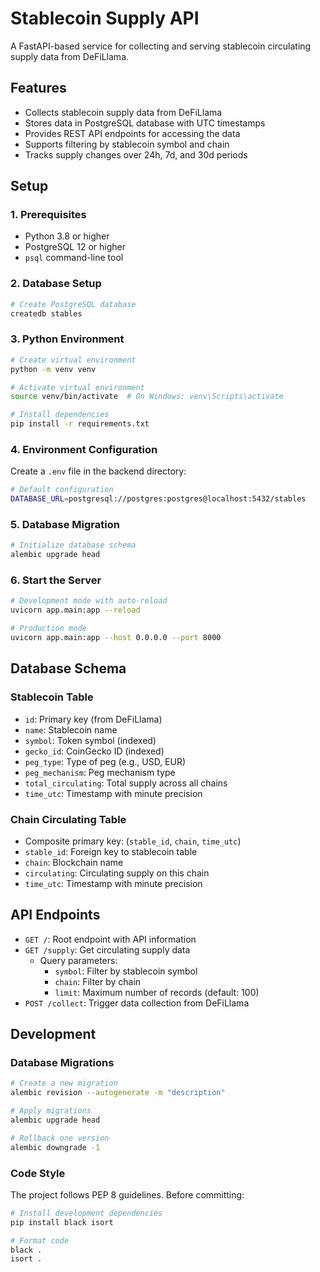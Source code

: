 # Stablecoin Supply API

A FastAPI-based service for collecting and serving stablecoin circulating supply data from DeFiLlama.

## Features

- Collects stablecoin supply data from DeFiLlama
- Stores data in PostgreSQL database with UTC timestamps
- Provides REST API endpoints for accessing the data
- Supports filtering by stablecoin symbol and chain
- Tracks supply changes over 24h, 7d, and 30d periods

## Setup

### 1. Prerequisites

- Python 3.8 or higher
- PostgreSQL 12 or higher
- `psql` command-line tool

### 2. Database Setup

```bash
# Create PostgreSQL database
createdb stables
```

### 3. Python Environment

```bash
# Create virtual environment
python -m venv venv

# Activate virtual environment
source venv/bin/activate  # On Windows: venv\Scripts\activate

# Install dependencies
pip install -r requirements.txt
```

### 4. Environment Configuration

Create a `.env` file in the backend directory:
```bash
# Default configuration
DATABASE_URL=postgresql://postgres:postgres@localhost:5432/stables
```

### 5. Database Migration

```bash
# Initialize database schema
alembic upgrade head
```

### 6. Start the Server

```bash
# Development mode with auto-reload
uvicorn app.main:app --reload

# Production mode
uvicorn app.main:app --host 0.0.0.0 --port 8000
```

## Database Schema

### Stablecoin Table
- `id`: Primary key (from DeFiLlama)
- `name`: Stablecoin name
- `symbol`: Token symbol (indexed)
- `gecko_id`: CoinGecko ID (indexed)
- `peg_type`: Type of peg (e.g., USD, EUR)
- `peg_mechanism`: Peg mechanism type
- `total_circulating`: Total supply across all chains
- `time_utc`: Timestamp with minute precision

### Chain Circulating Table
- Composite primary key: (`stable_id`, `chain`, `time_utc`)
- `stable_id`: Foreign key to stablecoin table
- `chain`: Blockchain name
- `circulating`: Circulating supply on this chain
- `time_utc`: Timestamp with minute precision

## API Endpoints

- `GET /`: Root endpoint with API information
- `GET /supply`: Get circulating supply data
  - Query parameters:
    - `symbol`: Filter by stablecoin symbol
    - `chain`: Filter by chain
    - `limit`: Maximum number of records (default: 100)
- `POST /collect`: Trigger data collection from DeFiLlama

## Development

### Database Migrations

```bash
# Create a new migration
alembic revision --autogenerate -m "description"

# Apply migrations
alembic upgrade head

# Rollback one version
alembic downgrade -1
```

### Code Style

The project follows PEP 8 guidelines. Before committing:
```bash
# Install development dependencies
pip install black isort

# Format code
black .
isort .
``` 